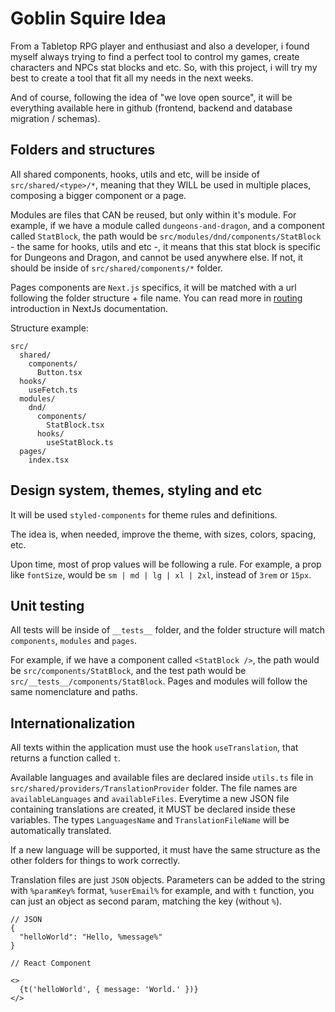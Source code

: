 # Goblin Squire Idea

From a Tabletop RPG player and enthusiast and also a developer, i found myself always trying to find a perfect tool to control my games, create characters and NPCs stat blocks and etc. So, with this project, i will try my best to create a tool that fit all my needs in the next weeks.

And of course, following the idea of "we love open source", it will be everything available here in github (frontend, backend and database migration / schemas).

## Folders and structures

All shared components, hooks, utils and etc, will be inside of `src/shared/<type>/*`, meaning that they WILL be used in multiple places, composing a bigger component or a page.

Modules are files that CAN be reused, but only within it's module. For example, if we have a module called `dungeons-and-dragon`, and a component called `StatBlock`, the path would be `src/modules/dnd/components/StatBlock` - the same for hooks, utils and etc -, it means that this stat block is specific for Dungeons and Dragon, and cannot be used anywhere else. If not, it should be inside of `src/shared/components/*` folder.

Pages components are `Next.js` specifics, it will be matched with a url following the folder structure + file name. You can read more in [routing](https://nextjs.org/docs/routing/introduction) introduction in NextJs documentation.

Structure example:

```
src/
  shared/
    components/
      Button.tsx
  hooks/
    useFetch.ts
  modules/
    dnd/
      components/
        StatBlock.tsx
      hooks/
        useStatBlock.ts
  pages/
    index.tsx
```

## Design system, themes, styling and etc

It will be used `styled-components` for theme rules and definitions.

The idea is, when needed, improve the theme, with sizes, colors, spacing, etc.

Upon time, most of prop values will be following a rule. For example, a prop like `fontSize`, would be `sm | md | lg | xl | 2xl`, instead of `3rem` or `15px`.

## Unit testing

All tests will be inside of `__tests__` folder, and the folder structure will match `components`, `modules` and `pages`.

For example, if we have a component called `<StatBlock />`, the path would be `src/components/StatBlock`, and the test path would be `src/__tests__/components/StatBlock`. Pages and modules will follow the same nomenclature and paths.

## Internationalization

All texts within the application must use the hook `useTranslation`, that returns a function called `t`.

Available languages and available files are declared inside `utils.ts` file in `src/shared/providers/TranslationProvider` folder. The file names are `availableLanguages` and `availableFiles`. Everytime a new JSON file containing translations are created, it MUST be declared inside these variables. The types `LanguagesName` and `TranslationFileName` will be automatically translated.

If a new language will be supported, it must have the same structure as the other folders for things to work correctly.

Translation files are just `JSON` objects. Parameters can be added to the string with `%paramKey%` format, `%userEmail%` for example, and with `t` function, you can just an object as second param, matching the key (without `%`).

```
// JSON
{
  "helloWorld": "Hello, %message%"
}

// React Component

<>
  {t('helloWorld', { message: 'World.' })}
</>
```
